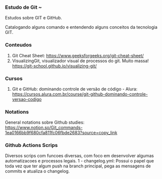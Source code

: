 ### Estudo de Git ~

Estudos sobre GIT e GitHub.

Catalogando alguns comando e entendendo alguns conceitos da tecnologia GIT.

### Conteudos

1. Git Cheat Sheet: https://www.geeksforgeeks.org/git-cheat-sheet/
2. VisualizingGit, visualizador visual de processos do git. Muito massa! https://git-school.github.io/visualizing-git/

### Cursos

1. Git e GitHub: dominando controle de versão de código - Alura: https://cursos.alura.com.br/course/git-github-dominando-controle-versao-codigo


### Notations

General notations sobre Github studies: https://www.notion.so/Git_commands-1ea0166bb9f680cfa811fc06fbde2683?source=copy_link

### Github Actions Scrips
Diversos scrips com funcoes diversas, com foco em desenvolver algumas automatizacoes e processos legais.
1 - changelog.yml: Possui o papel que toda vez que ter algum push na branch principal, pega as mensagens de commits e atualiza o changelog.

